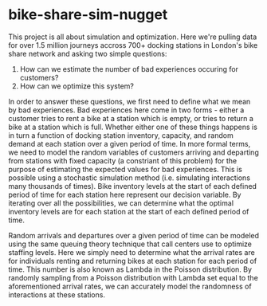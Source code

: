 # bike-share-sim-nugget

This project is all about simulation and optimization. Here we're pulling data for over 1.5 million journeys accross 700+ docking stations in London's bike share network and asking two simple questions: 
1) How can we estimate the number of bad experiences occuring for customers?
2) How can we optimize this system?

In order to answer these questions, we first need to define what we mean by bad experiences. Bad experiences here come in two forms - either a customer tries to rent a bike at a station which is empty, or tries to return a bike at a station which is full. Whether either one of these things happens is in turn a function of docking station inventory,     capacity, and random demand at each station over a given period of time. In more formal terms, we need to model the random variables of customers arriving and departing from stations with fixed capacity (a constriant of this problem) for the purpose of estimating the expected values for bad experiences. This is possible using a stochastic simulation method (i.e. simulating interactions many thousands of times). Bike inventory levels at the start of each defined period of time for each station here represent our decision variable. By iterating over all the possibilities, we can determine what the optimal inventory levels are for each station at the start of each defined period of time.

Random arrivals and departures over a given period of time can be modeled using the same queuing theory technique that call centers use to optimize staffing levels. Here we simply need to determine what the arrival rates are for individuals renting and returning bikes at each station for each period of time. This number is also known as Lambda in the Poisson distribution. By randomly sampling from a Poisson distribution with Lambda set equal to the aforementioned arrival rates, we can accurately model the randomness of interactions at these stations. 
